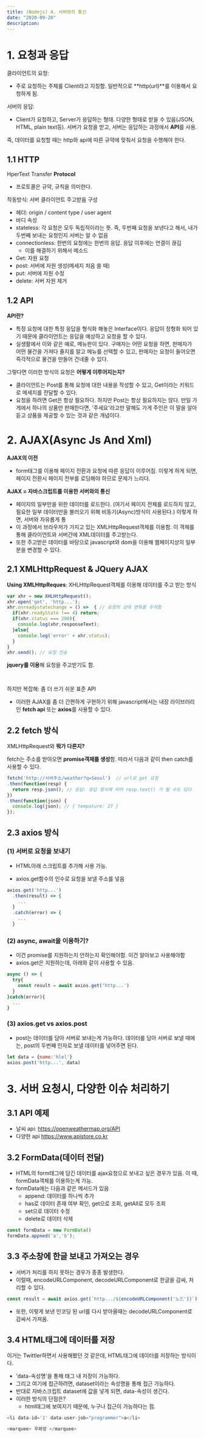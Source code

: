```yaml
---
title: (Nodejs) 4. 서버와의 통신
date: "2020-09-20"
description: 
---
```


# 1. 요청과 응답
클라이언트의 요청: 
- 주로 요청하는 주체를 Client라고 지칭함. 일반적으로 **http(url)**를 이용해서 요청하게 됨. 

서버의 응답: 
- Client가 요청하고, Server가 응답하는 형태. 다양한 형태로 받을 수 있음(JSON, HTML, plain text등). 서버가 요청을 받고, 서버는 응답하는 과정에서 **API**를 사용.

즉, 데이터를 요청할 때는 http와 api에 따른 규약에 맞춰서 요청을 수행해야 한다.


## 1.1 HTTP
HperText Transfer **Protocol**
- 프로토콜은 규약, 규칙을 의미한다. 

작동방식: 서버 클라이언트 주고받음
구성
- 헤더: origin / content type / user agent
- 바디
속성
- stateless: 각 요청은 모두 독립적이라는 뜻. 즉, 두번째 요청을 보낸다고 해서, 내가 두번째 보내는 요청인지 서버는 알 수 없음
- connectionless: 한번의 요청에는 한번의 응답. 응답 이후에는 연결이 끊김
  - 이를 해결하기 위해서
메소드
- Get: 자원 요청
- post: 서버에 자원 생성(메세지 처음 쓸 때)
- put: 서버에 자원 수정
- delete: 서버 자원 제거

## 1.2 API
**API란?**
- 특정 요청에 대한 특정 응답을 형식화 해놓은 Interface이다. 응답이 정형화 되어 있기 때문에 클라이언트는 응답을 예상하고 요청을 할 수 있다. 
- 실생활에서 이와 같은 예로, 메뉴판이 있다. 구매자는 어떤 요청을 하면, 판매자가 어떤 물건을 가져다 줄지를 알고 메뉴를 선택할 수 있고, 판매자는 요청이 들어오면 즉각적으로 물건을 만들어 건네줄 수 있다.

그렇다면 이러한 방식의 요청은 **어떻게 이루어지는지?**
- 클라이언트는 Post를 통해 요청에 대한 내용을 작성할 수 있고, Get이라는 키워드로 메세지를 전달할 수 있다.
- 요청을 하려면 Get은 항상 필요하다. 하지만 Post는 항상 필요하지는 않다. 만일 가게에서 하나의 상품만 판매한다면, '주세요'라고만 말해도 가게 주인은 이 말을 알아듣고 상품을 제공할 수 있는 것과 같은 개념이다.


# 2. AJAX(Async Js  And Xml)
**AJAX의 이전**
- form태그를 이용해 페이지 전환과 요청에 따른 응답이 이루어짐. 이렇게 하게 되면, 페이지 전환시 페이지 전부를 로딩해야 하므로 문제가 느리다.

**AJAX = 자바스크립트를 이용한 서버와의 통신**
- 페이지의 일부만을 위한 데이터를 로드한다. (여기서 페이지 전체를 로드하지 않고, 필요한 일부 데이터만을 불러오기 위해 비동기(Async)방식이 사용된다.) 이렇게 하면, 서버와 자유롭게 통
- 이 과정에서 브라우저가 가지고 있는 XMLHttpRequest객체를 이용함. 이 객체를 통해 클라이언트와 서버간에 XML데이터를 주고받는다. 
- 또한 주고받은 데이터를 바탕으로 javascript와 dom을 이용해 웹페이지상의 일부분을 변경할 수 있다.

## 2.1 XMLHttpRequest & JQuery AJAX
**Using XMLHttpReques**: XHLHttpRequest객체를 이용해 데이터를 주고 받는 방식
```js
var xhr = new XHLHttpRequest();
xhr.open('get', 'http...');
xhr.onreadystatechange = () =>  { // 요청의 상태 변화를 추적함
  if(xhr.readyState !== 4) return; 
  if(xhr.status === 200){
    console.log(xhr,responseText);
  }else{
    console.log('error' + xhr.status);
  }
}
xhr.send(); // 요청 전송
```
**jquery를 이용**해 요청을 주고받기도 함.
```js
 
```

하지만 복잡해: 좀 더 쓰기 쉬운 표준 API
- 이러한 AJAX를 좀 더 간편하게 구현하기 위해 javascript에서는 내장 라이브러리인 **fetch api** 또는 **axios**를 사용할 수 있다.


## 2.2 fetch 방식
XMLHttpRequest와 **뭐가 다른지?**


fetch는 주소를 받아오면 **promise객체를 생성**함. 따라서 다음과 같이 then catch를 사용할 수 있다.
```js
fetch('http://서버주소/weather?q=Seoul')  // url로 get 요청
.then(function(resp) {
  return resp.json(); // 응답: 응답 형식에 따라 resp.text() 가 될 수도 있다
})
.then(function(json) {
  console.log(json); // { tempature: 27 }
});
```



## 2.3 axios 방식

### (1) 서버로 요청을 보내기
- HTML아래 스크립트를 추가해 사용 가능.

- axios.get함수의 인수로 요청을 보낼 주소를 넣음

```js
axios.get('http...')
  .then(result) => {
    ...
  }
  .catch(error) => {
    ...
  }
```

### (2) async, await을 이용하기?
- 이건 promise를 지원하는지 안하는지 확인해야함. 이건 알아보고 사용해야함
- axios.get은 지원하는데, 아래와 같이 사용할 수 있음.

```js
async () => {
  try{
    const result = await axios.get('http...')
  }
}catch(error){
  ...
}
```
### (3) axios.get vs axios.post
- post는 데이터를 담아 서버로 보내는게 가능하다. 데이터를 담아 서버로 보낼 때에는, post의 두번째 인자로 보낼 데이터를 넣어주면 된다.

```js
let data = {name:'hlel'}
axios.post('http...', data)
```

# 3. 서버 요청시, 다양한 이슈 처리하기


## 3.1 API 예제
- 날씨 api:  https://openweathermap.org/API
- 다양한 api https://www.apistore.co.kr


## 3.2 FormData(데이터 전달)
- HTML의 form태그에 담긴 데이터를 ajax요청으로 보내고 싶은 경우가 있음.
이 때, formData객체를 이용하는게 가능. 
- formData에는 다음과 같은 메서드가 있음
  - append: 데이터를 하나씩 추가
  - has로 데이터 존재 여부 확인, get으로 조회, getAll로 모두 조회
  - set으로 데이터 수정
  - delete로 데이터 삭제

```js
const formData = new FormData()
formData.appned('a','b');
```

## 3.3 주소창에 한글 보내고 가져오는 경우
- 서버가 처리를 하지 못하는 경우가 종종 발생한다.
- 이럴때, encodeURLComponent, decodeURLComponent로 한글을 감싸, 처리할 수 있다.

```js
const result = await axios.get(`http.../${encodeURLComponent('노드')}`)
```

- 또한, 이렇게 보낸 인코딩 된 url를 다시 받아올때는 decodeURLComponent로 감싸서 가져옴.

## 3.4 HTML태그에 데이터를 저장
이거는 Twittler하면서 사용해봤던 것 같은데, HTML태그에 데이터를 저장하는 방식이다. 
- 'data-속성명'을 통해 태그 내 저장이 가능하다. 
- 그리고 여기에 접근하려면, dataset이라는 속성명을 통해 접근 가능하다.
- 반대로 자바스크립트 dataset에 값을 넣게 되면, data-속성이 생긴다.
- 이러한 방식의 단점은?
  - html태그에 보여지기 때문에, 누구나 접근이 가능하다는 점.

```js
<li data-id='1' data-user-job="programmer">a</li>
```

```js
<marquee> 우와앙 </marquee>
   

```